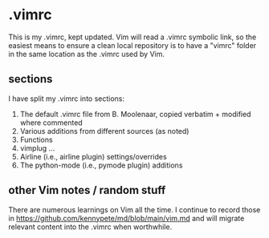 # .vimrc
This is my .vimrc, kept updated. Vim will read a .vimrc symbolic link, so the easiest means to ensure a clean local repository is to have a "vimrc" folder in the same location as the .vimrc used by Vim.

## sections
I have split my .vimrc into sections:
1. The default .vimrc file from B. Moolenaar, copied verbatim + modified where commented
2. Various additions from different sources (as noted)
3. Functions
4. vimplug
...
11. Airline (i.e., airline plugin) settings/overrides
12. The python-mode (i.e., pymode plugin) additions

## other Vim notes / random stuff
There are numerous learnings on Vim all the time. I continue to record those in https://github.com/kennypete/md/blob/main/vim.md and will migrate relevant content into the .vimrc when worthwhile. 
